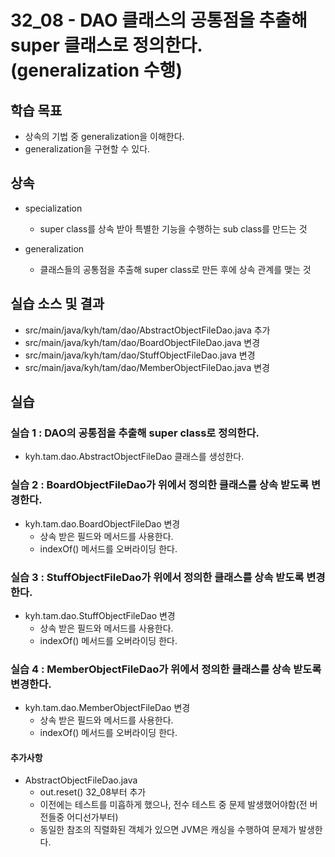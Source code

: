 # 32_08 - DAO 클래스의 공통점을 추출해 super 클래스로 정의한다. (generalization 수행)

## 학습 목표

- 상속의 기법 중 generalization을 이해한다.
- generalization을 구현할 수 있다.

## 상속

- specialization
  - super class를 상속 받아 특별한 기능을 수행하는 sub class를 만드는 것

- generalization
  - 클래스들의 공통점을 추출해 super class로 만든 후에 상속 관계를 맺는 것

## 실습 소스 및 결과

- src/main/java/kyh/tam/dao/AbstractObjectFileDao.java 추가
- src/main/java/kyh/tam/dao/BoardObjectFileDao.java 변경
- src/main/java/kyh/tam/dao/StuffObjectFileDao.java 변경
- src/main/java/kyh/tam/dao/MemberObjectFileDao.java 변경

## 실습

### 실습 1 : DAO의 공통점을 추출해 super class로 정의한다.

- kyh.tam.dao.AbstractObjectFileDao 클래스를 생성한다.

### 실습 2 : BoardObjectFileDao가 위에서 정의한 클래스를 상속 받도록 변경한다.

- kyh.tam.dao.BoardObjectFileDao 변경
  - 상속 받은 필드와 메서드를 사용한다.
  - indexOf() 메서드를 오버라이딩 한다.

### 실습 3 : StuffObjectFileDao가 위에서 정의한 클래스를 상속 받도록 변경한다.

- kyh.tam.dao.StuffObjectFileDao 변경
  - 상속 받은 필드와 메서드를 사용한다.
  - indexOf() 메서드를 오버라이딩 한다.

### 실습 4 : MemberObjectFileDao가 위에서 정의한 클래스를 상속 받도록 변경한다.

- kyh.tam.dao.MemberObjectFileDao 변경
  - 상속 받은 필드와 메서드를 사용한다.
  - indexOf() 메서드를 오버라이딩 한다.

#### 추가사항
- AbstractObjectFileDao.java
  - out.reset() 32_08부터 추가
  - 이전에는 테스트를 미흡하게 했으나, 전수 테스트 중 문제 발생했어야함(전 버전들중 어디선가부터)
  - 동일한 참조의 직렬화된 객체가 있으면 JVM은 캐싱을 수행하여 문제가 발생한다.